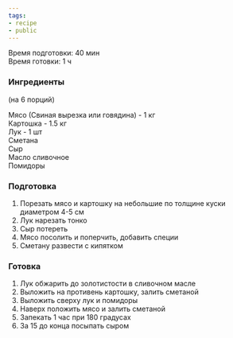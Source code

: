 ```yaml
---
tags:
- recipe
- public
---
```


Время подготовки: 40 мин  
Время готовки: 1 ч

### Ингредиенты

(на 6 порций)

Мясо (Свиная вырезка или говядина) - 1 кг  
Картошка - 1.5 кг  
Лук - 1 шт  
Сметана  
Сыр  
Масло сливочное  
Помидоры

### Подготовка

1. Порезать мясо и картошку на небольшие по толщине куски диаметром 4-5 см
1. Лук нарезать тонко
1. Сыр потереть
1. Мясо посолить и поперчить, добавить специи
1. Сметану развести с кипятком

### Готовка

1. Лук обжарить до золотистости в сливочном масле
1. Выложить на противень картошку, залить сметаной
1. Выложить сверху лук и помидоры
1. Наверх положить мясо и залить сметаной
1. Запекать 1 час при 180 градусах
1. За 15 до конца посыпать сыром
